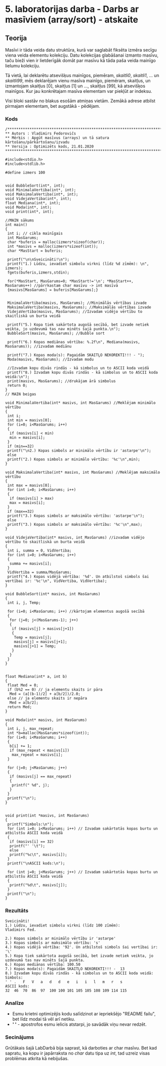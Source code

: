 # 5. laboratorijas darba - Darbs ar masīviem (array/sort) - atskaite
## Teorija
Masīvi ir tāda veida datu struktūra, kurā var saglabāt fiksēta izmēra secīgu viena veida elementu kolekciju. Datu kolekcijas glabāšanai izmanto masīvu, taču bieži vien ir lietderīgāk domāt par masīvu kā tāda paša veida mainīgo lielumu kolekciju.

Tā vietā, lai deklarētu atsevišķus mainīgos, piemēram, *skaitli0*, *skaitli1*, ... un *skaitli99*, mēs deklarējam vienu masīva mainīgo, piemēram, skaitļus, un izmantojam skaitļus [0], skaitļus [1] un ..., skaitļus [99], kā atsevišķos mainīgos. Kur jau konkrētajam masīva elementam var piekļūt ar indeksu.

Visi bloki sastāv no blakus esošām atmiņas vietām. Zemākā adrese atbilst pirmajam elementam, bet augstākā - pēdējam.

### Kods
```
/*******************************************************************************
** Autors : Vladimirs Fedorovičs
** Mērķis : Apgūt masīvus (arrays) un tā satura kārtošanu/pārkārtošanu/izvadu
** Versija : Optimizēts kods, 21.01.2020
********************************************************************************/

#include<stdio.h>
#include<stdlib.h>

#define izmers 100


void BubbleSort(int*, int);
void MinimalaVertiba(int*, int);
void MaksimalaVertiba(int*, int);
void VidejaVertiba(int*, int);
float Mediana(int*, int);
void Moda(int*, int);
void print(int*, int);

//MAIN sākums
int main()
{
 int i; // cikla mainīgais
 int MasGarums;
 char *buferis = malloc(izmers*sizeof(char));
 int *masivs = malloc(izmers*sizeof(int));
 char *MasStart = buferis;

 printf("\n\nSveicināti!\n");
 printf("1.) Lūdzu, ievadiet simbolu virkni (līdz %d zīmēm): \n", izmers);
 fgets(buferis,izmers,stdin);

 for(*MasStart, MasGarums=0; *MasStart!='\n'; *MasStart++, MasGarums++) //pārrkastam char masīvu -> int masīvā
 {masivs[MasGarums] = buferis[MasGarums];}


 MinimalaVertiba(masivs, MasGarums); //Minimālās vērtības izvade
 MaksimalaVertiba(masivs, MasGarums); //Maksimālās vērtības izvade
 VidejaVertiba(masivs, MasGarums); //Izvadam vidējo vērtību to skaitliskā un burta veidā

 printf("5.) Kopa tiek sakārtota augošā secībā, bet izvade netiek veikta, jo uzdevumā tas nav minēts šajā punkta.\n");
 BubbleSort(masivs, MasGarums); //Bubble sort

 printf("6.) Kopas mediānas vērtība: %.2f\n", Mediana(masivs, MasGarums)); //izvadam mediānu

 printf("7.) Kopas moda(s): Pagaidām SKAITĻO NEKOREKTI!!! - ");
 Moda(masivs, MasGarums); //Izvadam modu

 //Izvadam kopu divās rindās - kā simbolus un to ASCII koda veidā
 printf("8.) Izvadam kopu divās rindās - kā simbolus un to ASCII koda veidā:\n");
 print(masivs, MasGarums); //drukājam ārā simbolus
 return 0;
}
// MAIN beigas

void MinimalaVertiba(int* masivs, int MasGarums) //Meklējam minimālo vērtību
{
 int i;
 int min = masivs[0];
 for (i=0; i<MasGarums; i++)
 {
  if (masivs[i] < min)
  min = masivs[i];
 }
 if (min==32)
 printf("\n2.) Kopas simbols ar minimālo vērtību ir 'astarpe'\n");
 else
 printf("2.) Kopas simbols ar minimālo vērtību: '%c'\n",min);
}

void MaksimalaVertiba(int* masivs, int MasGarums) //Meklējam maksimālo vērtību
{
 int max = masivs[0];
 for (int i=0; i<MasGarums; i++)
 {
  if (masivs[i] > max)
  max = masivs[i];
 }
 if (max==32)
 printf("3.) Kopas simbols ar maksimālo vērtību: 'astarpe'\n");
 else
 printf("3.) Kopas simbols ar maksimālo vērtību: '%c'\n",max);
}

void VidejaVertiba(int* masivs, int MasGarums) //izvadam vidējo vērtību to skaitliskā un burta veidā
{
 int i, summa = 0, VidVertiba;
 for (int i=0; i<MasGarums; i++)
 {
  summa += masivs[i];
 }
 VidVertiba = summa/MasGarums;
 printf("4.) Kopas vidējā vērtība: '%d'. Un atbilstoš simbols šai vertībai ir: '%c'\n", VidVertiba, VidVertiba);
}

void BubbleSort(int* masivs, int MasGarums)
{
 int i, j, Temp;

 for (i=0; i<MasGarums; i++) //kārtojam elementus augošā secībā
 {
  for (j=0; j<(MasGarums-1); j++)
  {
   if (masivs[j] > masivs[j+1])
   {
    Temp = masivs[j];
    masivs[j] = masivs[j+1];
    masivs[j+1] = Temp;
   }
  }
 }
}


float Mediana(int* a, int b)
{
 float Med = 0;
 if (b%2 == 0) // ja elementu skaits ir pāra
  Med = (a[(b-1)/2] + a[b/2])/2.0;
 else // ja elementu skaits ir nepāra
  Med = a[b/2];
 return Med;
}

void Moda(int* masivs, int MasGarums)
{
 int i, j, max_repeat;
 int *b=malloc(MasGarums*sizeof(int));
 for (i=0; i<MasGarums; i++)
 {
  b[i] += 1;
  if (max_repeat < masivs[i])
   max_repeat = masivs[i];
 }

 for (j=0; j<MasGarums; j++)
 {
  if (masivs[j] == max_repeat)
  {
   printf(" %d", j);
  }
 }
 printf("\n");
}


void print(int *masivs, int MasGarums)
{
 printf("Simbols:\n");
 for (int i=0; i<MasGarums; i++) // Izvadam sakārtotās kopas burtu un atbilstšu ASCII koda veidā
 {
  if (masivs[i] == 32)
  printf("' '\t");
  else
  printf("%c\t", masivs[i]);
 }
 printf("\nASCII kods:\n");
 
 for (int j=0; j<MasGarums; j++) // Izvadam sakārtotās kopas burtu un atbilstšu ASCII koda veidā
 {
  printf("%d\t", masivs[j]);
 }
 printf("\n");
}
```

### Rezultāts

```
Sveicināti!
1.) Lūdzu, ievadiet simbolu virkni (līdz 100 zīmēm): 
Vladimirs Fed.

2.) Kopas simbols ar minimālo vērtību ir 'astarpe'
3.) Kopas simbols ar maksimālo vērtību: 's'
4.) Kopas vidējā vērtība: '92'. Un atbilstoš simbols šai vertībai ir: '\'
5.) Kopa tiek sakārtota augošā secībā, bet izvade netiek veikta, jo uzdevumā tas nav minēts šajā punkta.
6.) Kopas mediānas vērtība: 100.50
7.) Kopas moda(s): Pagaidām SKAITĻO NEKOREKTI!!! -  13
8.) Izvadam kopu divās rindās - kā simbolus un to ASCII koda veidā:
Simbols:
' '	.	F	V	a	d	d	e	i	i	l	m	r	s	
ASCII kods:
32	46	70	86	97	100	100	101	105	105	108	109	114	115	

```
### Analīze
- Esmu krietni optimizējis kodu salīdzinot ar iepriekšējo "README failu", bet līdz modai tā vēl arī netiku.
- **' '** - apostrofos esmu ielicis atstarpi, jo savādāk viņu nevar redzēt.

### Secinājums
Grūtākais šajā LabDarbā bija saprast, kā darboties ar char masīvu. Bet kad sapratu, ka kopu ir japārraksta no *char* datu tipa uz *int*, tad uzreiz visas problēmas atkrita kā nebijušas.
